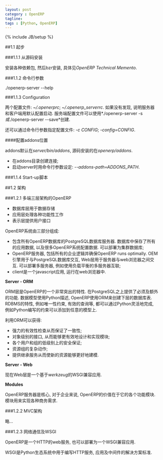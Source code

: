 ```yaml
---
layout: post
category : OpenERP
tagline:
tags : [Python, OpenERP]
---
```

{% include JB/setup %}


##1.1 起步

###1.1.1 从源码安装

安装各种依赖包, 然后bzr安装, 具体见*OpenERP Technical Memento*.

###1.1.2 命令行参数

./openerp-server --help

###1.1.3 Configuration

两个配置文件: *~/.openerprc*; *~/.openerp_serverrc*. 如果没有发现, 说明服务器和客户端用默认配置启动. 服务端配置文件可以使用*./openerp-server -s*或*./openerp-server --save*创建.

还可以通过命令行参数指定配置文件: *-c CONFIG*; *-config=CONFIG*.

####配置addons位置

addons默认在*server/bin/addons*, 源码安装的在*openerp/addons*.

* 在addons目录创建连接;
* 启动server时用命令行参数设定: *--addons-path=ADDONS_PATH*.

###1.1.4 Start-up脚本

##1.2 架构

###1.2.1 多端三层架构的OpenERP

* 数据库层用于数据存储
* 应用层处理各种功能性工作
* 表示层提供用户接口

OpenERP系统由三部分组成:

* 包含所有OpenERP数据库的PostgreSQL数据库服务器. 数据库中保存了所有的应用数据, 以及很多OpenERP系统配置数据. 可以部署为集群数据库;
* OpenERP服务器, 包括所有的企业逻辑并确保OpenERP runs optimally. OEM引擎用于与PostgreSQL数据库交互, Web层用于服务器与web浏览器之间交互. 可以部署多服务器, 例如使用负载平衡的多服务器互联;
* client是一个javascript应用, 运行在web浏览器中.

**Server - ORM**

ORM层是OpenERP的一个非常突出的特性. 在PostgreSQL之上提供了必须及额外的功能. 数据模型使用Python描述, OpenERP使用ORM来创建下层的数据库表. RDBMS的特性, 例如唯一性约束, 有效的查询等, 都可以通过Python灵活地完成, 例如Python编写的约束可以添加到任意的模型上.

利用ORM可以获得:

* 强力的有效性检查从而保证了一致性;
* 对象级别的接口, 从而能够更有效地设计和实现模块;
* 各个用户和组的低级别上的安全保证;
* 资源组的复杂动作;
* 提供继承服务从而使新的资源能够更好地建模.

 **Server - Web**

现在Web层是一个基于*werkzeug*的WSGI兼容应用.

**Modules**

OpenERP服务器是核心, 对于企业来说, OpenERP的价值在于它的各个功能模块. 模块用来实现各种商务需求.

###1.2.2 MVC架构

略...

###1.2.3 网络通信及WSGI

OpenERP是一个HTTP的web服务, 也可以部署为一个WSGI兼容应用.

WSGI是Python生态系统中用于编写HTTP服务, 应用及中间件的解决方案标准.

